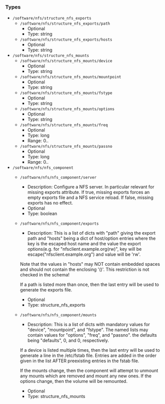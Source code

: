 
### Types

 - `/software/nfs/structure_nfs_exports`
    - `/software/nfs/structure_nfs_exports/path`
        - Optional
        - Type: string
    - `/software/nfs/structure_nfs_exports/hosts`
        - Optional
        - Type: string
 - `/software/nfs/structure_nfs_mounts`
    - `/software/nfs/structure_nfs_mounts/device`
        - Optional
        - Type: string
    - `/software/nfs/structure_nfs_mounts/mountpoint`
        - Optional
        - Type: string
    - `/software/nfs/structure_nfs_mounts/fstype`
        - Optional
        - Type: string
    - `/software/nfs/structure_nfs_mounts/options`
        - Optional
        - Type: string
    - `/software/nfs/structure_nfs_mounts/freq`
        - Optional
        - Type: long
        - Range: 0..
    - `/software/nfs/structure_nfs_mounts/passno`
        - Optional
        - Type: long
        - Range: 0..
 - `/software/nfs/nfs_component`
    - `/software/nfs/nfs_component/server`
        - Description: Configure a NFS server. In particular relevant for missing exports attribute.
      If true, missing exports forces an empty exports file and a NFS service reload.
      If false, missing exports has no effect.
        - Optional
        - Type: boolean
    - `/software/nfs/nfs_component/exports`
        - Description: This is a list of dicts with "path" giving the export path and
      "hosts" being a dict of host/option entries where the key is the escaped host name and
      the value the export options(e.g. for "nfsclient.example.org(rw)",
      key will be escape("nfsclient.example.org") and value will be 'rw'.

      Note that the values in "hosts" may NOT contain embedded spaces and should not contain
      the enclosing '()'.  This restriction is not checked in the schema!

      If a path is listed more than once, then the last entry will be used
      to generate the exports file.
    
        - Optional
        - Type: structure_nfs_exports
    - `/software/nfs/nfs_component/mounts`
        - Description: This is a list of dicts with mandatory values for
      "device", "mountpoint", and "fstype".  The named lists may contain
      values for "options", "freq", and "passno". the defaults being
      "defaults", 0, and 0, respectively.

      If a device is listed multiple times, then the last entry will be
      used to generate a line in the /etc/fstab file.  Entries are added in
      the order given in the list AFTER preexisting entries in the fstab
      file.

      If the mounts change, then the component will attempt to unmount any
      mounts which are removed and mount any new ones.  If the options
      change, then the volume will be remounted.
    
        - Optional
        - Type: structure_nfs_mounts
